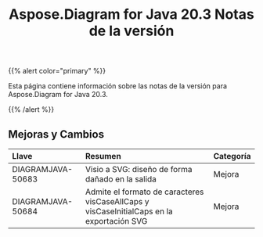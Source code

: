 ﻿---
title: Aspose.Diagram for Java 20.3 Notas de la versión
type: docs
weight: 50
url: /es/java/aspose-diagram-for-java-20-3-release-notes/
---
{{% alert color="primary" %}} 

Esta página contiene información sobre las notas de la versión para Aspose.Diagram for Java 20.3.

{{% /alert %}} 
## **Mejoras y Cambios**

|**Llave**|**Resumen**|**Categoría**|
|:- |:- |:- |
|DIAGRAMJAVA-50683|Visio a SVG: diseño de forma dañado en la salida|Mejora|
|DIAGRAMJAVA-50684|Admite el formato de caracteres visCaseAllCaps y visCaseInitialCaps en la exportación SVG|Mejora|

